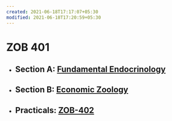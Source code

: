 ```yaml
---
created: 2021-06-18T17:17:07+05:30
modified: 2021-06-18T17:20:59+05:30
---
```


# ZOB 401

* ## Section A: [Fundamental Endocrinology](./A_Fundamental_Endocrinology/syllabus.md)
* ## Section B: [Economic Zoology](./B_Economic_Zoology/syllabus.md)
* ## Practicals: [ZOB-402](syllabus.md)
